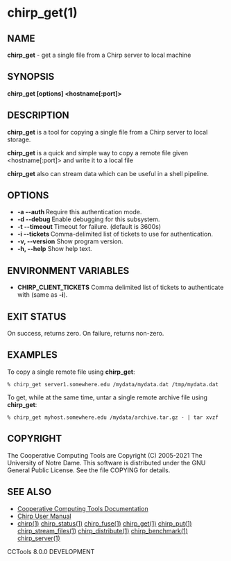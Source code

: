 






















# chirp_get(1)

## NAME
**chirp_get** - get a single file from a Chirp server to local machine

## SYNOPSIS
****chirp_get [options] <hostname[:port]> <remotefile> <localfile>****

## DESCRIPTION

**chirp_get** is a tool for copying a single file from a Chirp server to local storage.

**chirp_get** is a quick and simple way to copy a remote file given <hostname[:port]> <path> and write it to a local file <localfile>

**chirp_get** also can stream data which can be useful in a shell pipeline.

## OPTIONS


- **-a --auth <flag>** Require this authentication mode.
- **-d --debug <flag>** Enable debugging for this subsystem.
- **-t --timeout <time>** Timeout for failure. (default is 3600s)
- **-i --tickets <files>** Comma-delimited list of tickets to use for authentication.
- **-v, --version** Show program version.
- **-h, --help** Show help text.


## ENVIRONMENT VARIABLES


- ****CHIRP_CLIENT_TICKETS**** Comma delimited list of tickets to authenticate with (same as **-i**).


## EXIT STATUS
On success, returns zero.  On failure, returns non-zero.

## EXAMPLES

To copy a single remote file using **chirp_get**:

```
% chirp_get server1.somewhere.edu /mydata/mydata.dat /tmp/mydata.dat
```

To get, while at the same time, untar a single remote archive file using **chirp_get**:

```
% chirp_get myhost.somewhere.edu /mydata/archive.tar.gz - | tar xvzf
```

## COPYRIGHT

The Cooperative Computing Tools are Copyright (C) 2005-2021 The University of Notre Dame.  This software is distributed under the GNU General Public License.  See the file COPYING for details.

## SEE ALSO


- [Cooperative Computing Tools Documentation]("../index.html")
- [Chirp User Manual]("../chirp.html")
- [chirp(1)](chirp.md)  [chirp_status(1)](chirp_status.md)  [chirp_fuse(1)](chirp_fuse.md)  [chirp_get(1)](chirp_get.md)  [chirp_put(1)](chirp_put.md)  [chirp_stream_files(1)](chirp_stream_files.md)  [chirp_distribute(1)](chirp_distribute.md)  [chirp_benchmark(1)](chirp_benchmark.md)  [chirp_server(1)](chirp_server.md)


CCTools 8.0.0 DEVELOPMENT
